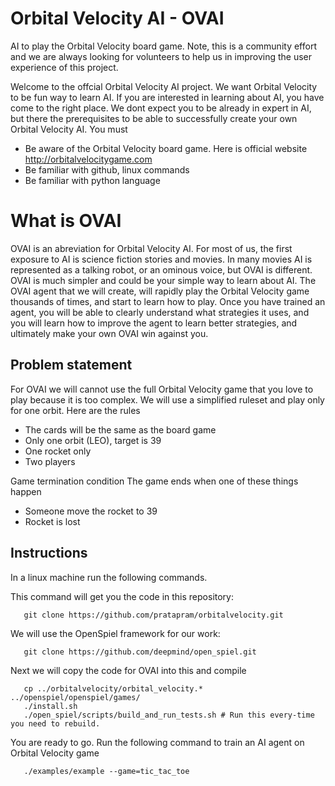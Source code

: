 # Orbital Velocity AI  - OVAI
AI to play the Orbital Velocity board game. Note, this is a community effort and we are always looking for volunteers to help us in improving the user experience of this project.

Welcome to the offcial Orbital Velocity AI project. We want Orbital Velocity to be fun way to learn AI. If you are interested in learning about AI, you have come to the right place. We dont expect you to be already in expert in AI, but there the prerequisites to be able to successfully create your own Orbital Velocity AI. You must

* Be aware of the Orbital Velocity board game. Here is official website http://orbitalvelocitygame.com
* Be familiar with github, linux commands
* Be familiar with python language

# What is OVAI 
OVAI is an abreviation for Orbital Velocity AI. For most of us, the first exposure to AI is science fiction stories and movies. In many movies AI is represented as a talking robot, or an ominous voice, but OVAI is different. OVAI is much simpler and could be your simple way to learn about AI.  The OVAI agent that we will create, will rapidly play the Orbital Velocity game thousands of times, and start to learn how to play. Once you have trained an agent, you will be able to clearly understand what strategies it uses, and you will learn how to improve the agent to learn better strategies, and ultimately make your own OVAI win against you.


## Problem statement

For OVAI we will cannot use the full Orbital Velocity game that you love to play because it is too complex. We will use a simplified ruleset and play only for one orbit. Here are the rules

* The cards will be the same as the board game
* Only one orbit (LEO), target is 39
* One rocket only
* Two players

Game termination condition
The game ends when one of these things happen
* Someone move the rocket to 39
* Rocket is lost


## Instructions

In a linux machine run the following commands.

This command will get you the code in this repository:

```
   git clone https://github.com/pratapram/orbitalvelocity.git
```

We will use the OpenSpiel framework for our work:

```
   git clone https://github.com/deepmind/open_spiel.git 
```


Next we will copy the code for OVAI into this and compile

``` 
   cp ../orbitalvelocity/orbital_velocity.* ../openspiel/openspiel/games/
   ./install.sh
   ./open_spiel/scripts/build_and_run_tests.sh # Run this every-time you need to rebuild.
```

You are ready to go. Run the following command to train an AI agent on Orbital Velocity game


```
   ./examples/example --game=tic_tac_toe
```
   
